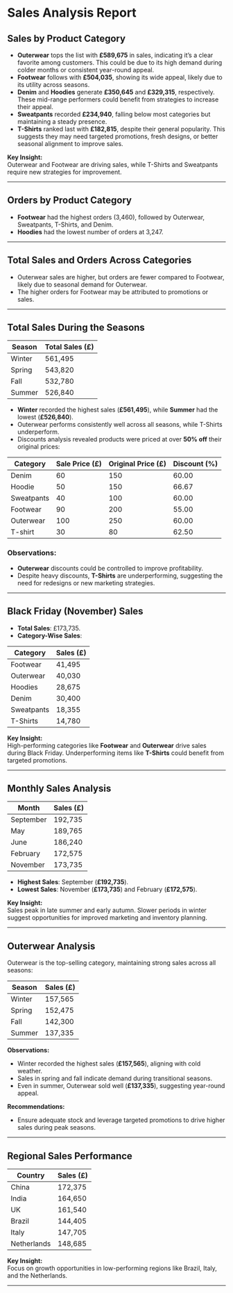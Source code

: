 # Sales Analysis Report

## Sales by Product Category

- **Outerwear** tops the list with **£589,675** in sales, indicating it’s a clear favorite among customers. This could be due to its high demand during colder months or consistent year-round appeal.
- **Footwear** follows with **£504,035**, showing its wide appeal, likely due to its utility across seasons.
- **Denim** and **Hoodies** generate **£350,645** and **£329,315**, respectively. These mid-range performers could benefit from strategies to increase their appeal.
- **Sweatpants** recorded **£234,940**, falling below most categories but maintaining a steady presence.
- **T-Shirts** ranked last with **£182,815**, despite their general popularity. This suggests they may need targeted promotions, fresh designs, or better seasonal alignment to improve sales.

**Key Insight:**  
Outerwear and Footwear are driving sales, while T-Shirts and Sweatpants require new strategies for improvement.

---

## Orders by Product Category

- **Footwear** had the highest orders (3,460), followed by Outerwear, Sweatpants, T-Shirts, and Denim.
- **Hoodies** had the lowest number of orders at 3,247.

---

## Total Sales and Orders Across Categories

- Outerwear sales are higher, but orders are fewer compared to Footwear, likely due to seasonal demand for Outerwear.
- The higher orders for Footwear may be attributed to promotions or sales.

---

## Total Sales During the Seasons

| Season   | Total Sales (£) |
|----------|-----------------|
| Winter   | 561,495         |
| Spring   | 543,820         |
| Fall     | 532,780         |
| Summer   | 526,840         |

- **Winter** recorded the highest sales (**£561,495**), while **Summer** had the lowest (**£526,840**).
- Outerwear performs consistently well across all seasons, while T-Shirts underperform.
- Discounts analysis revealed products were priced at over **50% off** their original prices:

| Category    | Sale Price (£) | Original Price (£) | Discount (%) |
|-------------|----------------|--------------------|--------------|
| Denim       | 60             | 150                | 60.00        |
| Hoodie      | 50             | 150                | 66.67        |
| Sweatpants  | 40             | 100                | 60.00        |
| Footwear    | 90             | 200                | 55.00        |
| Outerwear   | 100            | 250                | 60.00        |
| T-shirt     | 30             | 80                 | 62.50        |

### Observations:
- **Outerwear** discounts could be controlled to improve profitability.  
- Despite heavy discounts, **T-Shirts** are underperforming, suggesting the need for redesigns or new marketing strategies.

---

## Black Friday (November) Sales

- **Total Sales**: £173,735.  
- **Category-Wise Sales**:  

| Category    | Sales (£) |
|-------------|-----------|
| Footwear    | 41,495    |
| Outerwear   | 40,030    |
| Hoodies     | 28,675    |
| Denim       | 30,400    |
| Sweatpants  | 18,355    |
| T-Shirts    | 14,780    |

**Key Insight:**  
High-performing categories like **Footwear** and **Outerwear** drive sales during Black Friday. Underperforming items like **T-Shirts** could benefit from targeted promotions.

---

## Monthly Sales Analysis

| Month      | Sales (£) |
|------------|-----------|
| September  | 192,735   |
| May        | 189,765   |
| June       | 186,240   |
| February   | 172,575   |
| November   | 173,735   |

- **Highest Sales**: September (**£192,735**).  
- **Lowest Sales**: November (**£173,735**) and February (**£172,575**).

**Key Insight:**  
Sales peak in late summer and early autumn. Slower periods in winter suggest opportunities for improved marketing and inventory planning.

---

## Outerwear Analysis

Outerwear is the top-selling category, maintaining strong sales across all seasons:

| Season   | Sales (£) |
|----------|-----------|
| Winter   | 157,565   |
| Spring   | 152,475   |
| Fall     | 142,300   |
| Summer   | 137,335   |

**Observations:**
- Winter recorded the highest sales (**£157,565**), aligning with cold weather.
- Sales in spring and fall indicate demand during transitional seasons.
- Even in summer, Outerwear sold well (**£137,335**), suggesting year-round appeal.

**Recommendations:**
- Ensure adequate stock and leverage targeted promotions to drive higher sales during peak seasons.

---

## Regional Sales Performance

| Country       | Sales (£) |
|---------------|-----------|
| China         | 172,375   |
| India         | 164,650   |
| UK            | 161,540   |
| Brazil        | 144,405   |
| Italy         | 147,705   |
| Netherlands   | 148,685   |

**Key Insight:**  
Focus on growth opportunities in low-performing regions like Brazil, Italy, and the Netherlands.

---
